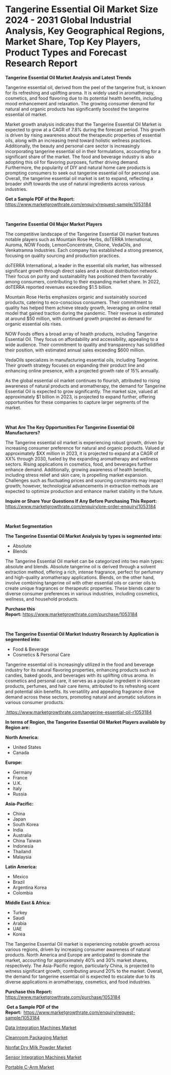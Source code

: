 <p><h1>Tangerine Essential Oil Market Size 2024 - 2031 Global Industrial Analysis, Key Geographical Regions, Market Share, Top Key Players, Product Types and Forecast Research Report</h1></p><p><strong>Tangerine Essential Oil Market Analysis and Latest Trends</strong></p>
<p><p>Tangerine essential oil, derived from the peel of the tangerine fruit, is known for its refreshing and uplifting aroma. It is widely used in aromatherapy, cosmetics, and food flavoring due to its potential health benefits, including mood enhancement and relaxation. The growing consumer demand for natural and organic products has significantly boosted the tangerine essential oil market. </p><p>Market growth analysis indicates that the Tangerine Essential Oil Market is expected to grow at a CAGR of 7.8% during the forecast period. This growth is driven by rising awareness about the therapeutic properties of essential oils, along with an increasing trend toward holistic wellness practices. Additionally, the beauty and personal care sector is increasingly incorporating tangerine essential oil in their formulations, accounting for a significant share of the market. The food and beverage industry is also adopting this oil for flavoring purposes, further driving demand. Furthermore, the popularity of DIY and natural home care products is prompting consumers to seek out tangerine essential oil for personal use. Overall, the tangerine essential oil market is set to expand, reflecting a broader shift towards the use of natural ingredients across various industries.</p></p>
<p><strong>Get a Sample PDF of the Report:&nbsp;</strong> <a href="https://www.marketgrowthrate.com/enquiry/request-sample/1053184">https://www.marketgrowthrate.com/enquiry/request-sample/1053184</a></p>
<p>&nbsp;</p>
<p><strong>Tangerine Essential Oil Major Market Players</strong></p>
<p><p>The competitive landscape of the Tangerine Essential Oil market features notable players such as Mountain Rose Herbs, doTERRA International, Auroma, NOW Foods, LemonConcentrate, Cilione, VedaOils, and Venkatramna Industries. Each company has established a strong presence, focusing on quality sourcing and production practices.</p><p>doTERRA International, a leader in the essential oils market, has witnessed significant growth through direct sales and a robust distribution network. Their focus on purity and sustainability has positioned them favorably among consumers, contributing to their expanding market share. In 2022, doTERRA reported revenues exceeding $1.5 billion.</p><p>Mountain Rose Herbs emphasizes organic and sustainably sourced products, catering to eco-conscious consumers. Their commitment to quality has helped them achieve steady growth, leveraging an online retail model that gained traction during the pandemic. Their revenue is estimated at around $50 million, with continued growth projected as demand for organic essential oils rises.</p><p>NOW Foods offers a broad array of health products, including Tangerine Essential Oil. They focus on affordability and accessibility, appealing to a wide audience. Their commitment to quality and transparency has solidified their position, with estimated annual sales exceeding $600 million.</p><p>VedaOils specializes in manufacturing essential oils, including Tangerine. Their growth strategy focuses on expanding their product line and enhancing online presence, with a projected growth rate of 15% annually.</p><p>As the global essential oil market continues to flourish, attributed to rising awareness of natural products and aromatherapy, the demand for Tangerine Essential Oil is expected to grow significantly. The market size, valued at approximately $1 billion in 2023, is projected to expand further, offering opportunities for these companies to capture larger segments of the market.</p></p>
<p>&nbsp;</p>
<p><strong>What Are The Key Opportunities For Tangerine Essential Oil Manufacturers?</strong></p>
<p><p>The Tangerine essential oil market is experiencing robust growth, driven by increasing consumer preference for natural and organic products. Valued at approximately $XX million in 2023, it is projected to expand at a CAGR of XX% through 2030, fueled by the expanding aromatherapy and wellness sectors. Rising applications in cosmetics, food, and beverages further enhance demand. Additionally, growing awareness of health benefits, including stress relief and skin care, is propelling market expansion. Challenges such as fluctuating prices and sourcing constraints may impact growth; however, technological advancements in extraction methods are expected to optimize production and enhance market stability in the future.</p></p>
<p><strong>Inquire or Share Your Questions If Any Before Purchasing This Report:</strong> <a href="https://www.marketgrowthrate.com/enquiry/pre-order-enquiry/1053184">https://www.marketgrowthrate.com/enquiry/pre-order-enquiry/1053184</a></p>
<p>&nbsp;</p>
<p><strong>Market Segmentation</strong></p>
<p><strong>The Tangerine Essential Oil Market Analysis by types is segmented into:</strong></p>
<p><ul><li>Absolute</li><li>Blends</li></ul></p>
<p><p>The Tangerine Essential Oil market can be categorized into two main types: absolute and blends. Absolute tangerine oil is derived through a solvent extraction method, offering a rich, intense fragrance, perfect for perfumery and high-quality aromatherapy applications. Blends, on the other hand, involve combining tangerine oil with other essential oils or carrier oils to create unique fragrances or therapeutic properties. These blends cater to diverse consumer preferences in various industries, including cosmetics, wellness, and household products.</p></p>
<p><strong>Purchase this Report:&nbsp;</strong><a href="https://www.marketgrowthrate.com/purchase/1053184">https://www.marketgrowthrate.com/purchase/1053184</a></p>
<p>&nbsp;</p>
<p><strong>The Tangerine Essential Oil Market Industry Research by Application is segmented into:</strong></p>
<p><ul><li>Food & Beverage</li><li>Cosmetics & Personal Care</li></ul></p>
<p><p>Tangerine essential oil is increasingly utilized in the food and beverage industry for its natural flavoring properties, enhancing products such as candies, baked goods, and beverages with its uplifting citrus aroma. In cosmetics and personal care, it serves as a popular ingredient in skincare products, perfumes, and hair care items, attributed to its refreshing scent and potential skin benefits. Its versatility and appealing fragrance drive demand across these sectors, promoting natural and aromatic solutions in various consumer products.</p></p>
<p><a href="https://www.marketgrowthrate.com/tangerine-essential-oil-r1053184">&nbsp;https://www.marketgrowthrate.com/tangerine-essential-oil-r1053184</a></p>
<p><strong>In terms of Region, the Tangerine Essential Oil Market Players available by Region are:</strong></p>
<p>
    <p> <strong> North America: </strong>
        <ul>
            <li>United States</li>
            <li>Canada</li>
        </ul>
        </p> 
    <p> <strong> Europe: </strong>
        <ul>
            <li>Germany</li>
            <li>France</li>
            <li>U.K.</li>
            <li>Italy</li>
            <li>Russia</li>
        </ul>
        </p> 
    <p> <strong> Asia-Pacific: </strong>
        <ul>
            <li>China</li>
            <li>Japan</li>
            <li>South Korea</li>
            <li>India</li>
            <li>Australia</li>
            <li>China Taiwan</li>
            <li>Indonesia</li>
            <li>Thailand</li>
            <li>Malaysia</li>
        </ul>
        </p> 
    <p> <strong> Latin America: </strong>
        <ul>
            <li>Mexico</li>
            <li>Brazil</li>
            <li>Argentina Korea</li>
            <li>Colombia</li>
        </ul>
        </p> 
    <p> <strong> Middle East & Africa: </strong>
        <ul>
            <li>Turkey</li>
            <li>Saudi</li>
            <li>Arabia</li>
            <li>UAE</li>
            <li>Korea</li>
        </ul>
    </p>
    </p>
<p><p>The Tangerine Essential Oil market is experiencing notable growth across various regions, driven by increasing consumer awareness of natural products. North America and Europe are anticipated to dominate the market, accounting for approximately 40% and 30% market shares, respectively. The Asia-Pacific region, particularly China, is projected to witness significant growth, contributing around 20% to the market. Overall, the demand for tangerine essential oil is expected to escalate due to its diverse applications in aromatherapy, cosmetics, and food industries.</p></p>
<p><strong>Purchase this Report: </strong><a href="https://www.marketgrowthrate.com/purchase/1053184">https://www.marketgrowthrate.com/purchase/1053184</a></p>
<p>&nbsp;<strong>Get a Sample PDF of the Report:&nbsp;&nbsp;</strong><a href="https://www.marketgrowthrate.com/enquiry/request-sample/1053184">https://www.marketgrowthrate.com/enquiry/request-sample/1053184</a></p>
<p><strong></strong></p>
<p><p><a href="https://medium.com/@amayrani15moore/data-integration-machines-industry-sector-new-technologies-and-market-impact-forecasted-for-period-1b671fe43f0d?postPublishedType=repub">Data Integration Machines Market</a></p><p><a href="https://www.linkedin.com/pulse/cleanroom-packaging-market-analysis-report-global-insights-pg08e?trackingId=Nx%2Fw09%2BZQ8aqwPf7byj5%2Bg%3D%3D">Cleanroom Packaging Market</a></p><p><a href="https://www.linkedin.com/pulse/global-nonfat-dry-milk-powder-market-size-share-analysis-pqsze?trackingId=%2FI4VvQ6RTdWVXA5UyHsnXg%3D%3D">Nonfat Dry Milk Powder Market</a></p><p><a href="https://medium.com/@amayrani15moore/sensor-integration-machines-market-forecasts-market-trends-and-impact-analysis-2024-2031-47cef816923a?postPublishedType=repub">Sensor Integration Machines Market</a></p><p><a href="https://issuu.com/reportprime-2/docs/portable-c-arm-market-size-2030.ppt_7ecf8434418b97">Portable C-Arm Market</a></p></p>